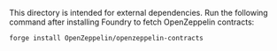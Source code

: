 This directory is intended for external dependencies.
Run the following command after installing Foundry to fetch OpenZeppelin contracts:

```
forge install OpenZeppelin/openzeppelin-contracts
```
